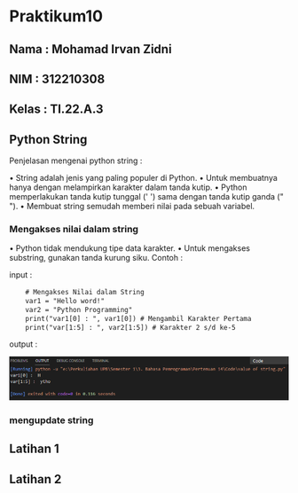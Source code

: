 # Praktikum10

## Nama : Mohamad Irvan Zidni

## NIM : 312210308

## Kelas : TI.22.A.3

## Python String
Penjelasan mengenai python string :

• String adalah jenis yang paling populer di Python.
• Untuk membuatnya hanya dengan melampirkan karakter dalam tanda kutip.
• Python memperlakukan tanda kutip tunggal (' ') sama dengan tanda kutip ganda (" ").
• Membuat string semudah memberi nilai pada sebuah variabel.

### Mengakses nilai dalam string

• Python tidak mendukung tipe data karakter.
• Untuk mengakses substring, gunakan tanda kurung siku.
Contoh :

input :

        # Mengakses Nilai dalam String
        var1 = "Hello word!"
        var2 = "Python Programming"
        print("var1[0] : ", var1[0]) # Mengambil Karakter Pertama
        print("var[1:5] : ", var2[1:5]) # Karakter 2 s/d ke-5

output :

![Foto](Picture/Contoh%201.png)

### mengupdate string

## Latihan 1

## Latihan 2